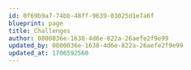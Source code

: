 ```yaml
---
id: 0f69b9a7-74bb-48ff-9639-03025d1e7a6f
blueprint: page
title: Challenges
author: 0800036e-1638-4d6e-822a-26aefe2f9e99
updated_by: 0800036e-1638-4d6e-822a-26aefe2f9e99
updated_at: 1706592560
---
```

